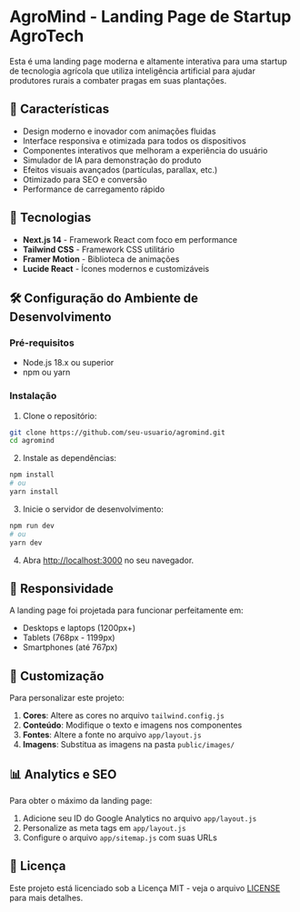 # AgroMind - Landing Page de Startup AgroTech

Esta é uma landing page moderna e altamente interativa para uma startup de tecnologia agrícola que utiliza inteligência artificial para ajudar produtores rurais a combater pragas em suas plantações.

## 🌱 Características

- Design moderno e inovador com animações fluidas
- Interface responsiva e otimizada para todos os dispositivos
- Componentes interativos que melhoram a experiência do usuário
- Simulador de IA para demonstração do produto
- Efeitos visuais avançados (partículas, parallax, etc.)
- Otimizado para SEO e conversão
- Performance de carregamento rápido

## 🚀 Tecnologias

- **Next.js 14** - Framework React com foco em performance
- **Tailwind CSS** - Framework CSS utilitário
- **Framer Motion** - Biblioteca de animações
- **Lucide React** - Ícones modernos e customizáveis

## 🛠️ Configuração do Ambiente de Desenvolvimento

### Pré-requisitos

- Node.js 18.x ou superior
- npm ou yarn

### Instalação

1. Clone o repositório:

```bash
git clone https://github.com/seu-usuario/agromind.git
cd agromind
```

2. Instale as dependências:

```bash
npm install
# ou
yarn install
```

3. Inicie o servidor de desenvolvimento:

```bash
npm run dev
# ou
yarn dev
```

4. Abra [http://localhost:3000](http://localhost:3000) no seu navegador.


## 📱 Responsividade

A landing page foi projetada para funcionar perfeitamente em:

- Desktops e laptops (1200px+)
- Tablets (768px - 1199px)
- Smartphones (até 767px)

## 🔧 Customização

Para personalizar este projeto:

1. **Cores**: Altere as cores no arquivo `tailwind.config.js`
2. **Conteúdo**: Modifique o texto e imagens nos componentes
3. **Fontes**: Altere a fonte no arquivo `app/layout.js`
4. **Imagens**: Substitua as imagens na pasta `public/images/`

## 📊 Analytics e SEO

Para obter o máximo da landing page:

1. Adicione seu ID do Google Analytics no arquivo `app/layout.js`
2. Personalize as meta tags em `app/layout.js`
3. Configure o arquivo `app/sitemap.js` com suas URLs


## 📄 Licença

Este projeto está licenciado sob a Licença MIT - veja o arquivo [LICENSE](LICENSE) para mais detalhes.

